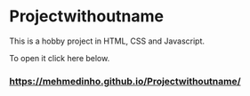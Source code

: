 # Projectwithoutname

This is a hobby project in HTML, CSS and Javascript. 

To open it click here below.

### https://mehmedinho.github.io/Projectwithoutname/